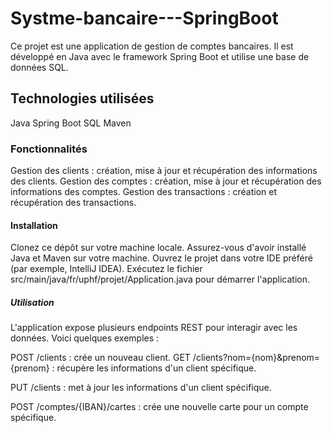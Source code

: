 # Systme-bancaire---SpringBoot
Ce projet est une application de gestion de comptes bancaires. Il est développé en Java avec le framework Spring Boot et utilise une base de données SQL.

## Technologies utilisées
Java
Spring Boot
SQL
Maven
### Fonctionnalités
Gestion des clients : création, mise à jour et récupération des informations des clients.
Gestion des comptes : création, mise à jour et récupération des informations des comptes.
Gestion des transactions : création et récupération des transactions.
#### Installation
Clonez ce dépôt sur votre machine locale.
Assurez-vous d'avoir installé Java et Maven sur votre machine.
Ouvrez le projet dans votre IDE préféré (par exemple, IntelliJ IDEA).
Exécutez le fichier src/main/java/fr/uphf/projet/Application.java pour démarrer l'application.
##### Utilisation
L'application expose plusieurs endpoints REST pour interagir avec les données. Voici quelques exemples :

POST /clients : crée un nouveau client.
GET /clients?nom={nom}&prenom={prenom} : récupère les informations d'un client spécifique.

PUT /clients : met à jour les informations d'un client spécifique.

POST /comptes/{IBAN}/cartes : crée une nouvelle carte pour un compte spécifique.
